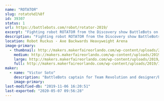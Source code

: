 ```yaml
---
name: "ROTATOЯ"
slug: rotato%d1%8f
id: 39307
status: 1
url: https://battlebots.com/robot/rotator-2019/
excerpt: "Fighting robot ROTATOЯ from the Discovery show BattleBots on display."
description: "Fighting robot ROTATOЯ from the Discovery show BattleBots on display."
location: Robot Ruckus - Axe Backwards Heavyweight Arena
image-primary:
  - thumbnail: http://makers.makerfaireorlando.com/wp-content/uploads/2019/10/2019-Team-Photo-150x150.jpg
    medium: http://makers.makerfaireorlando.com/wp-content/uploads/2019/10/2019-Team-Photo-300x200.jpg
    large: http://makers.makerfaireorlando.com/wp-content/uploads/2019/10/2019-Team-Photo-1024x684.jpg
    full: http://makers.makerfaireorlando.com/wp-content/uploads/2019/10/2019-Team-Photo.jpg
maker:
  - name: "Victor Soto"
    description: "BattleBots captain for Team Revolution and designer/builder of ROTATOЯ."
    image-primary: 
last-modified-db: "2019-11-06 16:20:51"
last-exported: "2020-05-07 09:56:28"
---
```

